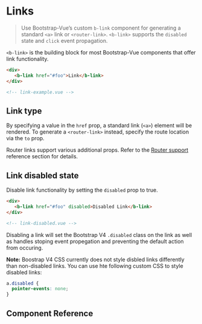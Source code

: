 # Links

> Use Bootstrap-Vue’s custom `b-link` component for generating a standard `<a>` link or
`<router-link>`. `<b-link>` supports the `disabled` state and `click` event propagation.

`<b-link>` is the building block for most Bootstrap-Vue components that offer link functionality.

```html
<div>
   <b-link href="#foo">Link</b-link>
</div>

<!-- link-example.vue -->
```


## Link type

By specifying a value in the `href` prop, a standard link (`<a>`) element will be rendered.
To generate a `<router-link>` instead, specify the route location via the `to` prop.

Router links support various additional props.  Refer to the [Router support](/docs/reference/router-links)
reference section for details.

## Link disabled state

Disable link functionality by setting the `disabled` prop to true.

```html
<div>
   <b-link href="#foo" disabled>Disabled Link</b-link>
</div>

<!-- link-disabled.vue -->
```

Disabling a link will set the Bootstrap V4 `.disabled` class on the link
as well as handles stoping event propegation and preventing the default action
from occuring.

**Note:** Boostrap V4 CSS currently does not style disbled links differently than
non-disabled links. You can use hte following custom CSS to style disabled links:

```css
a.disabled {
  pointer-events: none;
}
```


## Component Reference
